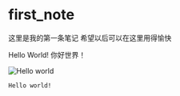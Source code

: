 # first_note
这里是我的第一条笔记
希望以后可以在这里用得愉快

Hello World!
你好世界！

![Hello world](https://vnotebook-1258832516.cos.ap-shanghai.myqcloud.com/1599989157_20200913171134317_28007.jpg)

```
Hello world!
```
